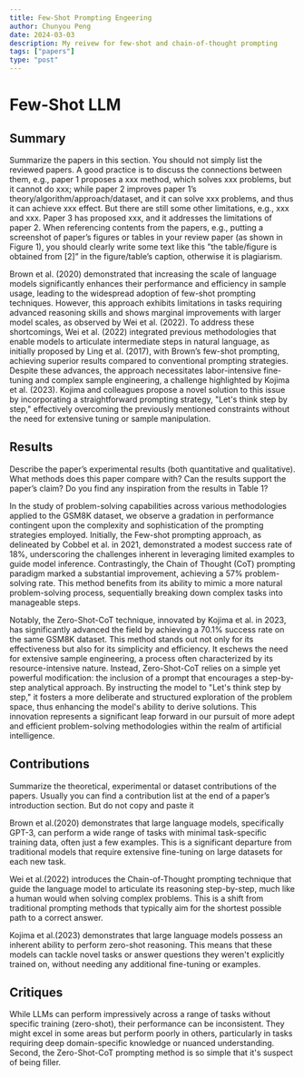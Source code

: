 ```yaml
---
title: Few-Shot Prompting Engeering
author: Chunyou Peng
date: 2024-03-03
description: My reivew for few-shot and chain-of-thought prompting
tags: ["papers"]
type: "post"
---
```


# Few-Shot LLM

## Summary

Summarize the papers in this section. You should not simply list the reviewed papers. A good practice is to discuss the
connections between them, e.g., paper 1 proposes a xxx method, which solves xxx problems, but it cannot do xxx; while paper 2 improves paper 1’s theory/algorithm/approach/dataset, and it can solve xxx problems, and thus it can achieve xxx
effect. But there are still some other limitations, e.g., xxx and xxx. Paper 3 has proposed xxx, and it addresses the limitations
of paper 2. When referencing contents from the papers, e.g., putting a screenshot of paper’s figures or tables in your review paper (as shown in Figure 1), you should clearly write some text like this ”the table/figure is obtained from [2]” in the figure/table’s caption, otherwise it is plagiarism.

Brown et al. (2020) demonstrated that increasing the scale of language models significantly enhances their performance and efficiency in sample usage, leading to the widespread adoption of few-shot prompting techniques. However, this approach exhibits limitations in tasks requiring advanced reasoning skills and shows marginal improvements with larger model scales, as observed by Wei et al. (2022). To address these shortcomings, Wei et al. (2022) integrated previous methodologies that enable models to articulate intermediate steps in natural language, as initially proposed by Ling et al. (2017), with Brown’s few-shot prompting, achieving superior results compared to conventional prompting strategies. Despite these advances, the approach necessitates labor-intensive fine-tuning and complex sample engineering, a challenge highlighted by Kojima et al. (2023). Kojima and colleagues propose a novel solution to this issue by incorporating a straightforward prompting strategy, "Let's think step by step," effectively overcoming the previously mentioned constraints without the need for extensive tuning or sample manipulation.


## Results
Describe the paper’s experimental results (both quantitative and qualitative). What methods does this paper compare with?
Can the results support the paper’s claim? Do you find any inspiration from the results in Table 1?


In the study of problem-solving capabilities across various methodologies applied to the GSM8K dataset, we observe a gradation in performance contingent upon the complexity and sophistication of the prompting strategies employed. Initially, the Few-shot prompting approach, as delineated by Cobbel et al. in 2021, demonstrated a modest success rate of 18%, underscoring the challenges inherent in leveraging limited examples to guide model inference. Contrastingly, the Chain of Thought (CoT) prompting paradigm marked a substantial improvement, achieving a 57% problem-solving rate. This method benefits from its ability to mimic a more natural problem-solving process, sequentially breaking down complex tasks into manageable steps.

Notably, the Zero-Shot-CoT technique, innovated by Kojima et al. in 2023, has significantly advanced the field by achieving a 70.1% success rate on the same GSM8K dataset. This method stands out not only for its effectiveness but also for its simplicity and efficiency. It eschews the need for extensive sample engineering, a process often characterized by its resource-intensive nature. Instead, Zero-Shot-CoT relies on a simple yet powerful modification: the inclusion of a prompt that encourages a step-by-step analytical approach. By instructing the model to "Let's think step by step," it fosters a more deliberate and structured exploration of the problem space, thus enhancing the model's ability to derive solutions. This innovation represents a significant leap forward in our pursuit of more adept and efficient problem-solving methodologies within the realm of artificial intelligence.

## Contributions
Summarize the theoretical, experimental or dataset contributions of the papers. Usually you can find a contribution list at the end of a paper’s introduction section. But do not copy and paste it 

Brown et al.(2020) demonstrates that large language models, specifically GPT-3, can perform a wide range of tasks with minimal task-specific training data, often just a few examples. This is a significant departure from traditional models that require extensive fine-tuning on large datasets for each new task.

Wei et al.(2022) introduces the Chain-of-Thought prompting technique that guide the language model to articulate its reasoning step-by-step, much like a human would when solving complex problems. This is a shift from traditional prompting methods that typically aim for the shortest possible path to a correct answer.

Kojima et al.(2023) demonstrates that large language models possess an inherent ability to perform zero-shot reasoning. This means that these models can tackle novel tasks or answer questions they weren't explicitly trained on, without needing any additional fine-tuning or examples.

## Critiques

While LLMs can perform impressively across a range of tasks without specific training (zero-shot), their performance can be inconsistent. They might excel in some areas but perform poorly in others, particularly in tasks requiring deep domain-specific knowledge or nuanced understanding. Second, the Zero-Shot-CoT prompting method is so simple that it's suspect of being filler.



